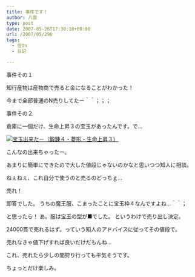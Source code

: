 ```yaml
---
title: 事件です！
author: 八雲
type: post
date: 2007-05-26T17:30:10+00:00
url: /2007/05/296
tags:
  - 信On
  - 日記

---
```

事件その１
  
知行産物は産物商で売ると金になることがわかった！
  
今まで全部普通のN売りしてたー＾＾；；；

事件その２
  
倉庫に一個だけ、生命上昇３の宝玉があったんです。で…
  
[![宝玉出来たー（鍛錬４・菱形・生命上昇３）][1]][2]
  
こんなの出来ちゃったー。

あまりに簡単にできたので大した値段じゃないのかなと思いつつ知人に相談。
  
ねぇねぇ、これ自分で使うのと売るのどっちｇ…
  
売れ！

即答でした。 うちの魔王服、こまったことに宝玉枠４なんですよね…＾＾；
  
と思ったら！ あ。服は宝玉の型が■でした。 というわけで売り出し決定。
  
24000貫で売れるはず。っていう知人のアドバイスに従ってその値段で。
  
売れなきゃ値下げすれば良いだけだもんね…

これ、売れたら少しの間狩り行っても平気そうです。
  
ちょっとだけ楽しみ。

 [1]: //201002169486.tmp.que.ne.jp/wp-content/uploads/2007/05/gw-20070527-0127031-150x150.jpg
 [2]: //201002169486.tmp.que.ne.jp/wp-content/uploads/2007/05/gw-20070527-0127031.jpg "宝玉出来たー（鍛錬４・菱形・生命上昇３）"
